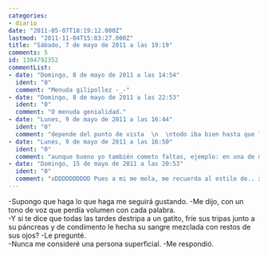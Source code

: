 ```yaml
---
categories:
- diario
date: "2011-05-07T18:19:12.000Z"
lastmod: "2011-11-04T15:03:27.000Z"
title: "Sábado, 7 de mayo de 2011 a las 19:19"
comments: 5
id: 1304792352
commentList:
- date: "Domingo, 8 de mayo de 2011 a las 14:54"
  ident: "0"
  comment: "Menuda gilipollez -_-"
- date: "Domingo, 8 de mayo de 2011 a las 22:53"
  ident: "0"
  comment: "O menuda genialidad."
- date: "Lunes, 9 de mayo de 2011 a las 16:44"
  ident: "0"
  comment: "depende del punto de vista  \n  \ntodo iba bien hasta que leí \'\'le hecha\'\', por lo demás hasta mola"
- date: "Lunes, 9 de mayo de 2011 a las 16:50"
  ident: "0"
  comment: "aunque bueno yo también cometo faltas, ejemplo: en una de mis ideas \'\'en ves\'\' en vez de \'\'en vez\'\'"
- date: "Domingo, 15 de mayo de 2011 a las 20:53"
  ident: "0"
  comment: "xDDDDDDDDDD Pues a mi me mola, me recuerda al estilo de.. xan xan xna xannnnnnnnnn xD"
---
```


-Supongo que haga lo que haga me seguirá gustando. -Me dijo, con un tono de voz que perdía volumen con cada palabra.  
-Y si te dice que todas las tardes destripa a un gatito, fríe sus tripas junto a su páncreas y de condimento le hecha su sangre mezclada con restos de sus ojos? -Le pregunté.  
-Nunca me consideré una persona superficial. -Me respondió.